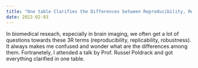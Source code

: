 ```yaml
---
title: "One table Clarifies the Differences between Reproducibility, Replicability and Robustness"
date: 2022-02-03
---
```



In biomedical reseach, especially in brain imaging, we often get a lot of questions towards these 3R terms (reproducibility, replicability, robustness). It always makes me confused and wonder what are the differences among them. Fortranetely, I attended a talk by Prof. Russel Poldrack and got everything clarified in one table.


